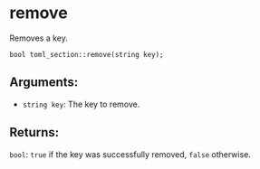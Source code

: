 # remove
Removes a key.

`bool toml_section::remove(string key);`

## Arguments:
- `string key`: The key to remove.

## Returns:
`bool`: `true` if the key was successfully removed, `false` otherwise.
